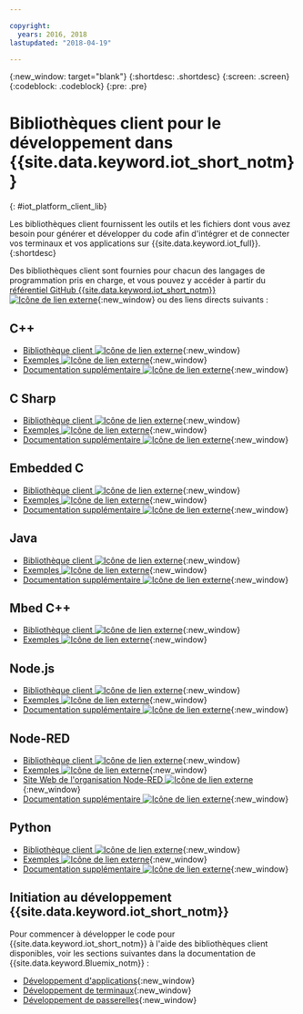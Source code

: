 ```yaml
---

copyright:
  years: 2016, 2018
lastupdated: "2018-04-19"

---
```


{:new_window: target="blank"}
{:shortdesc: .shortdesc}
{:screen: .screen}
{:codeblock: .codeblock}
{:pre: .pre}

# Bibliothèques client pour le développement dans {{site.data.keyword.iot_short_notm}}
{: #iot_platform_client_lib}

Les bibliothèques client fournissent les outils et les fichiers dont vous avez besoin pour générer et développer du code afin d'intégrer et de connecter vos terminaux et vos applications sur {{site.data.keyword.iot_full}}.
{:shortdesc}

Des bibliothèques client sont fournies pour chacun des langages de programmation pris en charge, et vous pouvez y accéder à partir du [référentiel GitHub {{site.data.keyword.iot_short_notm}} ![Icône de lien externe](../../icons/launch-glyph.svg "Icône de lien externe")](https://github.com/ibm-watson-iot){:new_window} ou des liens directs suivants :

## C++

- [Bibliothèque client ![Icône de lien externe](../../icons/launch-glyph.svg "Icône de lien externe")](https://github.com/ibm-watson-iot/iot-cpp){:new_window}
- [Exemples ![Icône de lien externe](../../icons/launch-glyph.svg "Icône de lien externe")](https://github.com/ibm-watson-iot/iot-cpp/tree/master/samples){:new_window}
- [Documentation supplémentaire ![Icône de lien externe](../../icons/launch-glyph.svg "Icône de lien externe")](https://github.com/ibm-watson-iot/iot-cpp/blob/master/README.md){:new_window}

## C Sharp
- [Bibliothèque client ![Icône de lien externe](../../icons/launch-glyph.svg "Icône de lien externe")](https://github.com/ibm-watson-iot/iot-csharp){:new_window}
- [Exemples ![Icône de lien externe](../../icons/launch-glyph.svg "Icône de lien externe")](https://github.com/ibm-watson-iot/iot-csharp/tree/master/sample){:new_window}
- [Documentation supplémentaire ![Icône de lien externe](../../icons/launch-glyph.svg "Icône de lien externe")](https://github.com/ibm-watson-iot/iot-csharp/blob/master/README.md){:new_window}

## Embedded C

- [Bibliothèque client ![Icône de lien externe](../../icons/launch-glyph.svg "Icône de lien externe")](https://github.com/ibm-watson-iot/iot-embeddedc){:new_window}
- [Exemples ![Icône de lien externe](../../icons/launch-glyph.svg "Icône de lien externe")](https://github.com/ibm-watson-iot/iot-embeddedc/tree/master/samples){:new_window}
- [Documentation supplémentaire ![Icône de lien externe](../../icons/launch-glyph.svg "Icône de lien externe")](https://github.com/ibm-watson-iot/iot-embeddedc/blob/master/README.md){:new_window}


## Java
- [Bibliothèque client ![Icône de lien externe](../../icons/launch-glyph.svg "Icône de lien externe")](https://github.com/ibm-watson-iot/iot-java){:new_window}
- [Exemples ![Icône de lien externe](../../icons/launch-glyph.svg "Icône de lien externe")](https://github.com/ibm-watson-iot/iot-java#samples){:new_window}
- [Documentation supplémentaire ![Icône de lien externe](../../icons/launch-glyph.svg "Icône de lien externe")](https://github.com/ibm-watson-iot/iot-java/blob/master/README.md){:new_window}

## Mbed C++

- [Bibliothèque client ![Icône de lien externe](../../icons/launch-glyph.svg "Icône de lien externe")](https://os.mbed.com/teams/IBM_IoT/code/IBMIoTF/){:new_window}
- [Exemples ![Icône de lien externe](../../icons/launch-glyph.svg "Icône de lien externe")](https://os.mbed.com/teams/IBM_IoT/code/IBMIoTClientLibrarySample/){:new_window}

## Node.js
- [Bibliothèque client ![Icône de lien externe](../../icons/launch-glyph.svg "Icône de lien externe")](https://github.com/ibm-watson-iot/iot-nodejs){:new_window}
- [Exemples ![Icône de lien externe](../../icons/launch-glyph.svg "Icône de lien externe")](https://github.com/ibm-watson-iot/iot-nodejs/tree/master/samples){:new_window}
- [Documentation supplémentaire ![Icône de lien externe](../../icons/launch-glyph.svg "Icône de lien externe")](https://github.com/ibm-watson-iot/iot-nodejs/blob/master/README.md){:new_window}

## Node-RED
- [Bibliothèque client ![Icône de lien externe](../../icons/launch-glyph.svg "Icône de lien externe")](https://github.com/ibm-watson-iot/iot-nodered){:new_window}
- [Exemples ![Icône de lien externe](../../icons/launch-glyph.svg "Icône de lien externe")](https://github.com/ibm-watson-iot/iot-nodered/tree/master/samples/rpi){:new_window}
- [Site Web de l'organisation Node-RED ![Icône de lien externe](../../icons/launch-glyph.svg "Icône de lien externe")](http://nodered.org/){:new_window}
- [Documentation supplémentaire ![Icône de lien externe](../../icons/launch-glyph.svg "Icône de lien externe")](https://github.com/ibm-watson-iot/iot-nodered/blob/master/README.md){:new_window}

## Python
- [Bibliothèque client ![Icône de lien externe](../../icons/launch-glyph.svg "Icône de lien externe")](https://github.com/ibm-watson-iot/iot-python){:new_window}
- [Exemples ![Icône de lien externe](../../icons/launch-glyph.svg "Icône de lien externe")](https://github.com/ibm-watson-iot/iot-python/tree/master/samples){:new_window}
- [Documentation supplémentaire ![Icône de lien externe](../../icons/launch-glyph.svg "Icône de lien externe")](https://github.com/ibm-watson-iot/iot-python/blob/master/README.rst){:new_window}

## Initiation au développement {{site.data.keyword.iot_short_notm}}

Pour commencer à développer le code pour {{site.data.keyword.iot_short_notm}} à l'aide des bibliothèques client disponibles, voir les sections suivantes dans la documentation de {{site.data.keyword.Bluemix_notm}} :

- [Développement d'applications](applications/api.html){:new_window}
- [Développement de terminaux](devices/api.html){:new_window}
- [Développement de passerelles](gateways/mqtt.html){:new_window}
